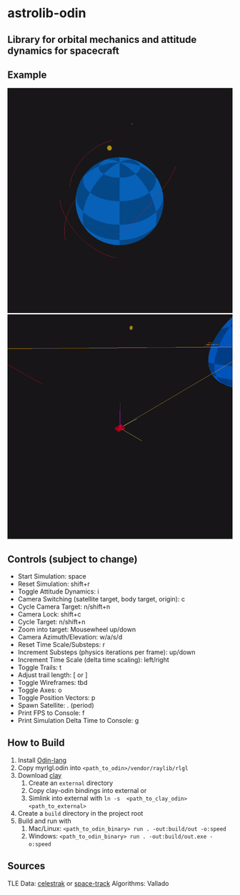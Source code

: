 # astrolib-odin

## Library for orbital mechanics and attitude dynamics for spacecraft

## Example

<img src="assets/orbit_example.gif" width="512">
<img src="assets/attitude_example.gif" width="512">

## Controls (subject to change)
- Start Simulation: space
- Reset Simulation: shift+r
- Toggle Attitude Dynamics: i
- Camera Switching (satellite target, body target, origin): c
- Cycle Camera Target: n/shift+n
- Camera Lock: shift+c
- Cycle Target: n/shift+n
- Zoom into target: Mousewheel up/down
- Camera Azimuth/Elevation: w/a/s/d
- Reset Time Scale/Substeps: r
- Increment Substeps (physics iterations per frame): up/down
- Increment Time Scale (delta time scaling): left/right
- Toggle Trails: t
- Adjust trail length: [ or ]
- Toggle Wireframes: tbd
- Toggle Axes: o
- Toggle Position Vectors: p
- Spawn Satellite: . (period)
- Print FPS to Console: f
- Print Simulation Delta Time to Console: g

## How to Build

1. Install [Odin-lang](https://odin-lang.org/docs/install/)
2. Copy myrlgl.odin into `<path_to_odin>/vendor/raylib/rlgl`
3. Download [clay](https://github.com/nicbarker/clay)
   1. Create an `external` directory
   2. Copy clay-odin bindings into external or
   3. Simlink into external with `ln -s  <path_to_clay_odin> <path_to_external>`
4. Create a `build` directory in the project root
5. Build and run with
   1. Mac/Linux: `<path_to_odin_binary> run . -out:build/out -o:speed`
   2. Windows: `<path_to_odin_binary> run . -out:build/out.exe -o:speed`

## Sources
TLE Data: [celestrak](https://celestrak.org/NORAD/elements/) or [space-track](https://www.space-track.org/auth/login)
Algorithms: Vallado